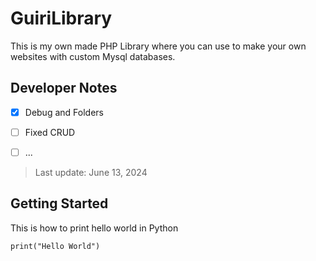 # GuiriLibrary

This is my own made PHP Library where you can use to make your own websites with custom Mysql databases.


## Developer Notes
- [x] Debug and Folders
- [ ] Fixed CRUD
- [ ] ...


> Last update: June 13, 2024

## Getting Started 
This is how to print hello world in Python
```
print("Hello World")
```
